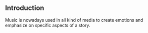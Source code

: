 


## Introduction

Music is nowadays used in all kind of media to create emotions
and emphasize on specific aspects of a story.

